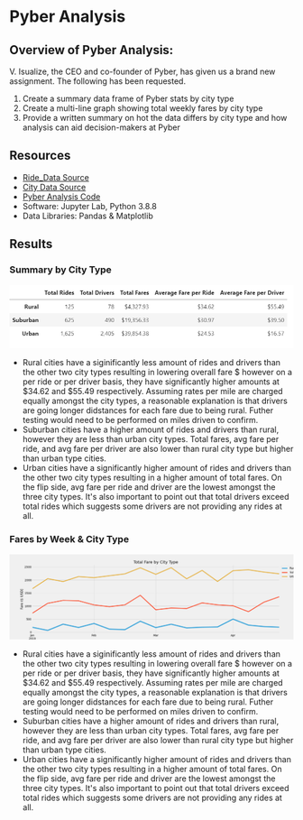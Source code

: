 # Pyber Analysis

## Overview of Pyber Analysis:

V. Isualize, the CEO and co-founder of Pyber, has given us a brand new assignment.  The following has been requested.

1. Create a summary data frame of Pyber stats by city type
2. Create a multi-line graph showing total weekly fares by city type
3. Provide a written summary on hot the data differs by city type and how analysis can aid decision-makers at Pyber

## Resources
- [Ride_Data Source](https://github.com/sbretag/Pyber_Analysis/blob/main/resources/ride_data.csv)
- [City Data Source](https://github.com/sbretag/Pyber_Analysis/blob/main/resources/city_data.csv)
- [Pyber Analysis Code](https://github.com/sbretag/Pyber_Analysis/blob/main/PyBer_Challenge.ipynb)
- Software: Jupyter Lab, Python 3.8.8
- Data Libraries: Pandas & Matplotlib

## Results

### Summary by City Type

![](https://github.com/sbretag/Pyber_Analysis/blob/main/Analysis/pyber_summary_by_citytype.png)
- Rural cities have a siginificantly less amount of rides and drivers than the other two city types resulting in lowering overall fare $ however on a per ride or per driver basis, they have significantly higher amounts at $34.62 and $55.49 respectively.  Assuming rates per mile are charged equally amongst the city types, a reasonable explanation is that drivers are going longer didstances for each fare due to being rural.  Futher testing would need to be performed on miles driven to confirm.
- Suburban cities have a higher amount of rides and drivers than rural, however they are less than urban city types.  Total fares, avg fare per ride, and avg fare per driver are also lower than rural city type but higher than urban type cities.
- Urban cities have a significantly higher amount of rides and drivers than the other two city types resulting in a higher amount of total fares.  On the flip side, avg fare per ride and driver are the lowest amongst the three city types.  It's also important to point out that total drivers exceed total rides which suggests some drivers are not providing any rides at all.



### Fares by Week & City Type

![](https://github.com/sbretag/Pyber_Analysis/blob/main/Analysis/Pyber_fare_summary.png)

- Rural cities have a siginificantly less amount of rides and drivers than the other two city types resulting in lowering overall fare $ however on a per ride or per driver basis, they have significantly higher amounts at $34.62 and $55.49 respectively.  Assuming rates per mile are charged equally amongst the city types, a reasonable explanation is that drivers are going longer didstances for each fare due to being rural.  Futher testing would need to be performed on miles driven to confirm.
- Suburban cities have a higher amount of rides and drivers than rural, however they are less than urban city types.  Total fares, avg fare per ride, and avg fare per driver are also lower than rural city type but higher than urban type cities.
- Urban cities have a significantly higher amount of rides and drivers than the other two city types resulting in a higher amount of total fares.  On the flip side, avg fare per ride and driver are the lowest amongst the three city types.  It's also important to point out that total drivers exceed total rides which suggests some drivers are not providing any rides at all.
